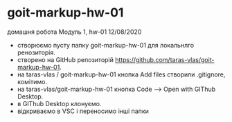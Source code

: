 # goit-markup-hw-01

домашня робота Модуль 1, hw-01 12/08/2020

- створюємо пусту папку goit-markup-hw-01 для локальнлго ренозиторія.
- створено на GitHub репозиторій https://github.com/taras-vlas/goit-markup-hw-01.
- на taras-vlas / goit-markup-hw-01 кнопка Add files створили .gitignore, комітимо.
- на taras-vlas/goit-markup-hw-01 кнопка Code --> Open with GIThub Desktop.
- в GIThub Desktop клонуємо.
- відкриваємо в VSC і переносимо інші папки
